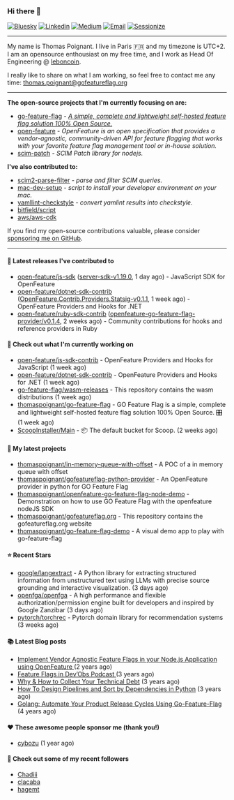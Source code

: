 ### Hi there 👋
[![Bluesky](https://img.shields.io/badge/Bluesky-0285FF?logo=bluesky&logoColor=fff)](https://bsky.app/profile/thomaspoignant.bsky.social)
[![Linkedin](https://img.shields.io/badge/LinkedIn--_.svg?style=social&logo=linkedin)](https://www.linkedin.com/in/poignantthomas/)
[![Medium](https://img.shields.io/badge/medium--_.svg?style=social&logo=medium)](https://thomaspoignant.medium.com/)
[![Email](https://img.shields.io/badge/email--_.svg?logo=Gmail&style=social)](mailto:thomas.poignant@gmail.com)
[![Sessionize](https://img.shields.io/badge/-Sessionize-1AB394?style=flat&logo=sessionize&logoColor=white)](https://sessionize.com/thomas-poignant/)

-----------

My name is Thomas Poignant. I live in Paris 🇫🇷 and my timezone is UTC+2.  
I am an opensource enthousiast on my free time, and I work as Head Of Engineering @ [leboncoin](https://www.leboncoin.fr/).

I really like to share on what I am working, so feel free to contact me any time: thomas.poignant@gofeatureflag.org

-----------

**The open-source projects that I'm currently focusing on are:**
- [go-feature-flag](https://github.com/thomaspoignant/go-feature-flag) _- [A simple, complete and lightweight self-hosted feature flag solution 100% Open Source.](https://gofeatureflag.org)_ 
- [open-feature](https://github.com/open-feature) _- OpenFeature is an open specification that provides a vendor-agnostic, community-driven API for feature flagging that works with your favorite feature flag management tool or in-house solution._
- [scim-patch](https://github.com/thomaspoignant/scim-patch) _- SCIM Patch library for nodejs._

**I've also contributed to:**
- [scim2-parse-filter](https://github.com/thomaspoignant/scim2-parse-filter) _- parse and filter SCIM queries._
- [mac-dev-setup](https://github.com/thomaspoignant/mac-dev-setup) _- script to install your developer environment on your mac._
- [yamllint-checkstyle](https://github.com/thomaspoignant/yamllint-checkstyle) _- convert yamlint results into checkstyle_.
- [bitfield/script](https://github.com/bitfield/script)
- [aws/aws-cdk](https://github.com/aws/aws-cdk)

If you find my open-source contributions valuable, please consider [sponsoring me on GitHub](https://github.com/sponsors/thomaspoignant/).

-----------
#### 🚀 Latest releases I've contributed to

- [open-feature/js-sdk](https://github.com/open-feature/js-sdk) ([server-sdk-v1.19.0](https://github.com/open-feature/js-sdk/releases/tag/server-sdk-v1.19.0), 1 day ago) - JavaScript SDK for OpenFeature
- [open-feature/dotnet-sdk-contrib](https://github.com/open-feature/dotnet-sdk-contrib) ([OpenFeature.Contrib.Providers.Statsig-v0.1.1](https://github.com/open-feature/dotnet-sdk-contrib/releases/tag/OpenFeature.Contrib.Providers.Statsig-v0.1.1), 1 week ago) - OpenFeature Providers and Hooks for .NET
- [open-feature/ruby-sdk-contrib](https://github.com/open-feature/ruby-sdk-contrib) ([openfeature-go-feature-flag-provider/v0.1.4](https://github.com/open-feature/ruby-sdk-contrib/releases/tag/openfeature-go-feature-flag-provider/v0.1.4), 2 weeks ago) - Community contributions for hooks and reference providers in Ruby

#### 👷 Check out what I'm currently working on

- [open-feature/js-sdk-contrib](https://github.com/open-feature/js-sdk-contrib) - OpenFeature Providers and Hooks for JavaScript (1 week ago)
- [open-feature/dotnet-sdk-contrib](https://github.com/open-feature/dotnet-sdk-contrib) - OpenFeature Providers and Hooks for .NET (1 week ago)
- [go-feature-flag/wasm-releases](https://github.com/go-feature-flag/wasm-releases) - This repository contains the wasm distributions (1 week ago)
- [thomaspoignant/go-feature-flag](https://github.com/thomaspoignant/go-feature-flag) - GO Feature Flag is a simple, complete and lightweight self-hosted feature flag solution 100% Open Source. 🎛️ (1 week ago)
- [ScoopInstaller/Main](https://github.com/ScoopInstaller/Main) - 📦 The default bucket for Scoop. (2 weeks ago)

#### 🌱 My latest projects

- [thomaspoignant/in-memory-queue-with-offset](https://github.com/thomaspoignant/in-memory-queue-with-offset) - A POC of a in memory queue with offset
- [thomaspoignant/gofeatureflag-python-provider](https://github.com/thomaspoignant/gofeatureflag-python-provider) - An OpenFeature provider in python for GO Feature Flag
- [thomaspoignant/openfeature-go-feature-flag-node-demo](https://github.com/thomaspoignant/openfeature-go-feature-flag-node-demo) - Demonstration on how to use GO Feature Flag with the openfeature nodeJS SDK
- [thomaspoignant/gofeatureflag.org](https://github.com/thomaspoignant/gofeatureflag.org) - This repository contains the gofeatureflag.org website
- [thomaspoignant/go-feature-flag-demo](https://github.com/thomaspoignant/go-feature-flag-demo) - A visual demo app to play with go-feature-flag

#### ⭐ Recent Stars

- [google/langextract](https://github.com/google/langextract) - A Python library for extracting structured information from unstructured text using LLMs with precise source grounding and interactive visualization. (3 days ago)
- [openfga/openfga](https://github.com/openfga/openfga) - A high performance and flexible authorization/permission engine built for developers and inspired by Google Zanzibar (3 days ago)
- [pytorch/torchrec](https://github.com/pytorch/torchrec) - Pytorch domain library for recommendation systems (3 weeks ago)

#### 📚 Latest Blog posts

- [Implement Vendor Agnostic Feature Flags in your Node.js Application using OpenFeature ](https://faun.pub/implement-vendor-agnostic-feature-flags-in-your-node-js-application-using-openfeature-b89fde448f6c?source=rss-9a58464dd8e9------2) (2 years ago)
- [ Feature Flags in Dev’Obs Podcast ](https://thomaspoignant.medium.com/feature-flags-in-devobs-podcast-ec11079f8a4b?source=rss-9a58464dd8e9------2) (3 years ago)
- [Why &amp; How to Collect Your Technical Debt](https://medium.com/geekculture/why-how-to-collect-your-technical-debt-bd917960eee?source=rss-9a58464dd8e9------2) (3 years ago)
- [How To Design Pipelines and Sort by Dependencies in Python](https://medium.com/better-programming/how-to-design-pipelines-and-sort-by-dependencies-in-python-ed876495a826?source=rss-9a58464dd8e9------2) (3 years ago)
- [Golang: Automate Your Product Release Cycles Using Go-Feature-Flag](https://medium.com/better-programming/automate-your-product-release-cycles-using-go-feature-flag-6ab73f869f?source=rss-9a58464dd8e9------2) (4 years ago)

#### ❤️ These awesome people sponsor me (thank you!)

- [cybozu](https://github.com/cybozu) (1 year ago)

#### 👯 Check out some of my recent followers

- [Chadiii](https://github.com/Chadiii)
- [clacaba](https://github.com/clacaba)
- [hagemt](https://github.com/hagemt)
